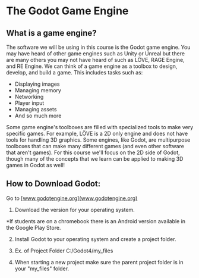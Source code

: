 # The Godot Game Engine

## What is a game engine?

The software we will be using in this course is the Godot game engine. You may have heard of other game engines such as Unity or Unreal but there are many others you may not have heard of such as LÖVE, RAGE Engine, and RE Engine. We can think of a game engine as a toolbox to design, develop, and build a game. This includes tasks such as:

* Displaying images
* Managing memory
* Networking
* Player input
* Managing assets
* And so much more

Some game engine's toolboxes are filled with specialized tools to make very specific games. For example, LÖVE is a 2D only engine and does not have tools for handling 3D graphics. Some engines, like Godot, are multipurpose toolboxes that can make many different games (and even other software that aren't games). For this course we'll focus on the 2D side of Godot, though many of the concepts that we learn can be applied to making 3D games in Godot as well!


## How to Download Godot:

Go to [www.godotengine.org](www.godotengine.org)

1. Download the version for your operating system.

*If students are on a chromebook there is an Android version available in the Google Play Store.

2. Install Godot to your operating system and create a project folder.

3. Ex. of Project Folder C:/Godot4/my_files

4. When starting a new project make sure the parent project folder is in your "my_files" folder.

